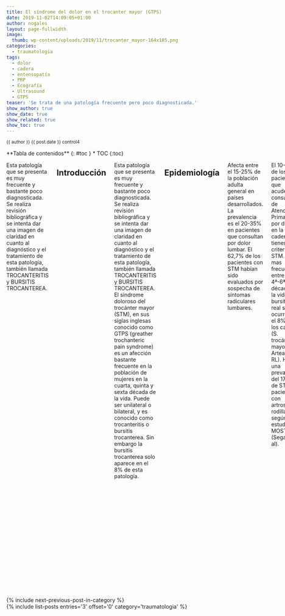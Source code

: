 ```yaml
---
title: El síndrome del dolor en el trocanter mayor (GTPS)
date: 2019-11-02T14:09:05+01:00
author: nogales
layout: page-fullwidth
image: 
  thumb: wp-content/uploads/2019/11/trocanter_mayor-164x185.png
categories:
  - traumatologia
tags:
  - dolor
  - cadera
  - entensopatía
  - PRP
  - Ecografía
  - Ultrasound
  - GTPS
teaser: 'Se trata de una patología frecuente pero poco diagnosticada.'
show_author: true
show_date: true
show_related: true
show_toc: true
---
```

<small markdown="1">{{ author }} {{ post.date }} control4 </small>
<div class="row">
<div class="medium-4 medium-push-8 columns" markdown="1">
<div class="panel radius" markdown="1">
**Tabla de contenidos**
{: #toc }
*  TOC
{:toc}
</div>
</div><!-- /.medium-4.columns -->

<div class="medium-8 medium-pull-4 columns" markdown="1">

Esta patología que se presenta es muy frecuente y bastante poco diagnosticada. Se realiza revisión bibliográfica y se intenta dar una imagen de claridad en cuanto al diagnóstico y el tratamiento de esta patología, también llamada TROCANTERITIS y BURSITIS TROCANTEREA.

## Introducción
Esta patología que se presenta es muy frecuente y bastante poco diagnosticada. Se realiza revisión bibliográfica y se intenta dar una imagen de claridad en cuanto al diagnóstico y el tratamiento de esta patología, también llamada TROCANTERITIS y BURSITIS TROCANTEREA.
El síndrome doloroso del trocánter mayor (STM), en sus siglas inglesas conocido como GTPS (greather trochanteric pain syndrome) es un afección bastante
frecuente en la población de mujeres en la cuarta, quinta y sexta década de la vida. Puede ser unilateral o bilateral, y es conocido como trocanteritis o bursitis
trocanterea. Sin embargo la bursitis trocanterea solo aparece en el 8% de esta patología.

## Epidemiología
Afecta entre el 15-25% de la población adulta general en países desarrollados. La prevalencia es el 20-35% en pacientes que consultan por dolor lumbar. El 62,7% de los pacientes con STM habían sido evaluados por sospecha de síntomas radiculares lumbares.

El 10-20% de los pacientes que acuden a consultas de Atención Primaria por dolor en la cadera tienen criterios de STM. Es mas frecuente entre la 4ª-6ª década de la vida. La bursitis real solo ocurre en el 8% de los casos (S. trocánter mayor Arteaga RL). Hay una prevalencia del 17,6% de STM en pacientes con artrosis de rodilla según estudio MOST (Segal et al).

## Etiología
**La causa** de este síndrome radica en varias etiologías, desde la causa por tejido sinovial, como las bursitis (en esta zona existen varias bursas que disminuyen la fricción entre las estructuras tendinosas y óseas), la causa músculo-tendinosa como son los músculos abductores de la cadera (glúteo medio, glúteo menor y glúteo mayor), la causa articular de la articulación próxima de la cadera que puede provocar dolor irradiado a dicha zona, a la causa neurológica por patología localizada en en raquis lumbar con radiculopatías L4, L5 o patología neurológica localizada en la fosa glútea profunda con compresión del nervio ciático mayor al paso por esa zona.

La asociación del STM y dolor lumbar crónico es frecuente hasta el punto de que el 25% de los pacientes con dolor lumbar crónico presentaban síntomas y signos de STM en grado variable.

En las roturas de la musculatura abductora existe la Clasificación de Milwaukee basada en los hallazgos de las imágenes de la RMN y los hallazgos quirúrgicos. Es un sistema de cuatro niveles basado en las horas del reloj, así en la cadera derecha el glúteo medio se inserta en la posición entre las 11 y las 3 horas, y en la
cadera izquierda se inserta entre las 9 y la 1. La rotura típica comienza en las fibras centrales del glúteo medio (la 1 en la cadera derecha y las 11
en la izquierda) y se extiende inferior y posteriormente con el grado de incremento de la progresión de la rotura. Cada grado de rotura es igual a una hora del reloj. Un grado 1 incluye una hora, grado 2 dos horas, grado 3 tres horas y grado 4 está cerca del desprendimiento de los tendones abductores del trocánter mayor.

## Diagnóstico
### Anamnesis
En la evaluación clínica del STM se evidencia dolor en el trocánter mayor irradiado a la cara lateral del muslo hasta la rodilla. A veces refieren parestesias y entumecimiento en el muslo. La intensidad del dolor es variable. Los pacientes refieren que el dolor aumenta con la marcha y en decúbito lateral sobre la cadera afecta, que tienen que cambiar de posición para conciliar el sueño. 

Esta sintomatología puede llevar años de evolución y a veces han sido intervenido de su columna lumbar sin éxito para este dolor.

### Exploración clínica
La exploración física es importante, para determinar la causa del problema. No han sido descritas maniobras especificas del STM, sin embargo hay unos datos que pueden ayudar al diagnostico clínico: el patrón de marcha y el trofismo muscular del miembro afecto, la palpación dolorosa del trocánter mayor en su parte posterior (tendón glúteo medio) y en su parte anterior (tendón glúteo menor), el estiramiento del glúteo medio es también doloroso. La valoración de la movilidad de la cadera es preceptivo. 

- El test de abducción en RI y en RE del miembro inferior afecto en decúbito lateral puede dar luz a la afectación del tendón del glúteo medio en el caso de la RI (rotación interna) y del tendón del glúteo menor en el caso de la RE (rotación externa), si bien tiene un defecto que es que tiene un componente de función del tensor de la fascia lata.

-El test modificado de la rotación interna resistida (TMRIR) de Walker-Santiago et al (2019) (que está basado en fundamentos b i o m e c á n i c o s , a n a t ó m i c o s , electromiográficos y datos clínicos) para la detección de la rotura parcial del tendón del glúteo medio y casos recalcitrantes de STM. (El test se describe así: decúbito supino con cadera y rodilla en flexión de 90º con 15º de RE de cadera y se invita al paciente a la rotación interna contrarresistencia teniendo el
operador una mano en la zona interna de la rodilla y la otra resistiendo la rotación interna en la zona lateral del tobillo del paciente). 

### Ecografía
La exploración por ultrasonidos del trocánter mayor es un método diagnóstico confrontado y fiable, con pocos falsos negativos, que los hay sobre todo en lesiones parciales del tendón del glúteo menor. Las bursitis a veces no se observan y las roturas parciales pueden interpretarse como bursitis.

### Resonancia magnética
Es una prueba con una especificidad y sensibilidad similar a la ecografía, pero tiene la ventaja de que puede valorarse la atrofia del músculo glúteo medio y menor así como la infiltración grasa del músculo cuando la función del mismo disminuye por la disfunción tendinosa. La infiltración grasa, como en la rotura del manguito rotador del hombro puede verse en el vientre muscular del glúteo medio y menor, teniendo la misma Clasificación que Goutalier introdujo en el manguito de los rotadores para el tendón supraespinoso e infraespinoso. 

En este caso de las imágenes de la derecha, hay una rotura del tendón del glúteo medio con calcificaciones en T2 del tendón y relajación del vientre muscular del glúteo medio.

## Tratamientos
### Tratamiento conservador
El tratamiento conservador incluye medicación analgésica, antiinflamatoria, estiramientos y tonificación muscular. Este tipo de fortalecimiento muscular debe llevar fortalecimiento de la musculatura abdominal, pelvi-trocanterea y suelo pélvico (denominada CORE).

Asimismo debe ser acompañada de estiramientos específicos de la musculatura abductora, isquiotibial, psoas, adductores y cuádriceps.

- **Las ondas de choque** son técnicas de rehabilitación que se están usando en los últimos tiempos, así como la punción seca. El problema es poner dichas técnicas en pacientes obesas que tienen una capa de grasa por encima de los 5 cm. En dichos pacientes es preciso el uso del ultrasonido para poder acertar en la zona.

- **Las infiltraciones de PRP** con control ecográfico peritendinosas e intratendinosas en tendón del glúteo medio y menor son tratamientos que se están realizando, que son fiables y seguros, aunque aún no hay una evidencia científica rotunda para recomendarlos como solución al problema. Sin embargo hay estudios científicos que presentan una mejoría clínica del STM tras las infiltraciones de PRP con mejoría por encima de los dos años de la inyección. 

### Tratamiento quirúrgico
En los casos de rotura parcial o total del tendón del glúteo medio o menor es necesario la cirugía de reparación de las lesiones tendinosas. Asimismo está indicada la cirugía en los casos recalcitrantes de dolor en trocánter mayor que no han mejorado con las técnicas conservadoras y llevan mas de un año de evolución.

Hay dos tipos de tratamiento: 
- el tratamiento endoscópico y 
- el tratamiento abierto.

No hay una técnica mejor que la otra, simplemente a gusto del cirujano que se encuentra mas cómodo con una técnica o con otra.

Los resultados de la cirugía abierta y endoscópica son similares con un 90% de curación de las lesiones tendinosas.

Para la sutura de los tendones abductores, Robertson et al (Arthroscopy 2008) mapearon la huella del tendón del glúteo medio mediante el uso
de un software de navegación por computadora tridimensional. Demostraron dos sitios de fijación distintos, la faceta superior-posterior y la faceta
lateral. La parte posterior del glúteo medio se inserta en la faceta superior-posterior, mientras que la mayor parte de la porción central y toda la porción
anterior se insertan en la faceta lateral.

## Contenido en PDF
Documento de PDF: [SINDROME DE DOLOR EN TROCANTER MAYOR (GTPS)](https://www.nogales.eu/wp-content/uploads/2019/11/SINDROME-DE-DOLOR-EN-TROCANTER-MAYOR-GTPS.pdf)

</div><!-- /.medium-8.columns -->
</div><!-- /.row -->

{% include next-previous-post-in-category %}
<br>
{% include list-posts entries='3' offset='0' category='traumatologia' %}